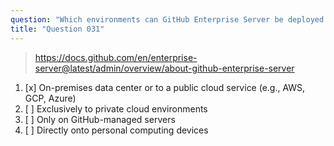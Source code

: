 ```yaml
---
question: "Which environments can GitHub Enterprise Server be deployed to?"
title: "Question 031"
---
```


> https://docs.github.com/en/enterprise-server@latest/admin/overview/about-github-enterprise-server
1. [x] On-premises data center or to a public cloud service (e.g., AWS, GCP, Azure)
1. [ ] Exclusively to private cloud environments
1. [ ] Only on GitHub-managed servers
1. [ ] Directly onto personal computing devices
